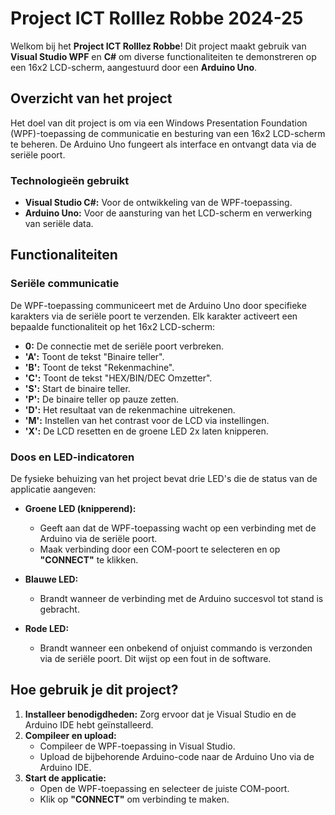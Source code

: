 # Project ICT Rolllez Robbe 2024-25

Welkom bij het **Project ICT Rolllez Robbe**! Dit project maakt gebruik van **Visual Studio WPF** en **C#** om diverse functionaliteiten te demonstreren op een 16x2 LCD-scherm, aangestuurd door een **Arduino Uno**.

## Overzicht van het project
Het doel van dit project is om via een Windows Presentation Foundation (WPF)-toepassing de communicatie en besturing van een 16x2 LCD-scherm te beheren. De Arduino Uno fungeert als interface en ontvangt data via de seriële poort.

### Technologieën gebruikt
- **Visual Studio C#:** Voor de ontwikkeling van de WPF-toepassing.
- **Arduino Uno:** Voor de aansturing van het LCD-scherm en verwerking van seriële data.

## Functionaliteiten

### Seriële communicatie
De WPF-toepassing communiceert met de Arduino Uno door specifieke karakters via de seriële poort te verzenden. Elk karakter activeert een bepaalde functionaliteit op het 16x2 LCD-scherm:

- **0:** De connectie met de seriële poort verbreken.
- **'A':** Toont de tekst "Binaire teller".
- **'B':** Toont de tekst "Rekenmachine".
- **'C':** Toont de tekst "HEX/BIN/DEC Omzetter".
- **'S':** Start de binaire teller.
- **'P':** De binaire teller op pauze zetten. 
- **'D':** Het resultaat van de rekenmachine uitrekenen.
- **'M':** Instellen van het contrast voor de LCD via instellingen.
- **'X':** De LCD resetten en de groene LED 2x laten knipperen.

### Doos en LED-indicatoren
De fysieke behuizing van het project bevat drie LED's die de status van de applicatie aangeven:

- **Groene LED (knipperend):**
  - Geeft aan dat de WPF-toepassing wacht op een verbinding met de Arduino via de seriële poort.
  - Maak verbinding door een COM-poort te selecteren en op **"CONNECT"** te klikken.

- **Blauwe LED:**
  - Brandt wanneer de verbinding met de Arduino succesvol tot stand is gebracht.

- **Rode LED:**
  - Brandt wanneer een onbekend of onjuist commando is verzonden via de seriële poort. Dit wijst op een fout in de software.

## Hoe gebruik je dit project?
1. **Installeer benodigdheden:** Zorg ervoor dat je Visual Studio en de Arduino IDE hebt geïnstalleerd.
2. **Compileer en upload:**
   - Compileer de WPF-toepassing in Visual Studio.
   - Upload de bijbehorende Arduino-code naar de Arduino Uno via de Arduino IDE.
3. **Start de applicatie:**
   - Open de WPF-toepassing en selecteer de juiste COM-poort.
   - Klik op **"CONNECT"** om verbinding te maken.

